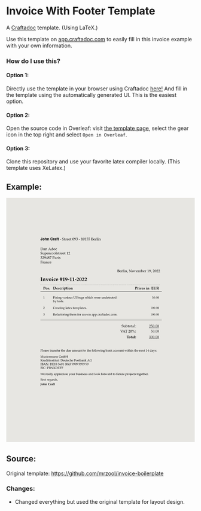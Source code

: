 # Invoice With Footer Template

A [Craftadoc](https://craftadoc.com) template. (Using LaTeX.)

Use this template on [app.craftadoc.com](https://app.craftadoc.com) to easily fill in this invoice example with your own information.

### How do I use this?

#### Option 1:

Directly use the template in your browser using Craftadoc [here!](https://app.craftadoc.com/template/overview/637b739f8a7d5829d9624769) And fill in the template using the automatically generated UI. This is the easiest option.

#### Option 2:

Open the source code in Overleaf: visit [the template page](https://app.craftadoc.com/template/overview/637b739f8a7d5829d9624769), select the gear icon in the top right and select `Open in Overleaf`.

#### Option 3:

Clone this repository and use your favorite latex compiler locally. (This template uses XeLatex.)

## Example:
![lost_pet_example](./InvoiceWithFooter.png)

## Source:
Original template:
https://github.com/mrzool/invoice-boilerplate

### Changes:
* Changed everything but used the original template for layout design.